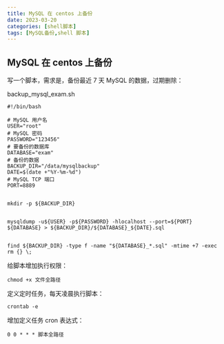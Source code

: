 ```yaml
---
title: MySQL 在 centos 上备份
date: 2023-03-20
categories: [shell脚本]
tags: [MySQL备份,shell 脚本]
---
```

## MySQL 在 centos 上备份
写一个脚本，需求是，备份最近 7 天 MySQL 的数据，过期删除：

backup_mysql_exam.sh
```shell
#!/bin/bash

# MySQL 用户名
USER="root"
# MySQL 密码
PASSWORD="123456"
# 要备份的数据库
DATABASE="exam"
# 备份的数据
BACKUP_DIR="/data/mysqlbackup"
DATE=$(date +"%Y-%m-%d")
# MySQL TCP 端口
PORT=8889


mkdir -p ${BACKUP_DIR}


mysqldump -u${USER} -p${PASSWORD} -hlocalhost --port=${PORT} ${DATABASE} > ${BACKUP_DIR}/${DATABASE}_${DATE}.sql


find ${BACKUP_DIR} -type f -name "${DATABASE}_*.sql" -mtime +7 -exec rm {} \;

```
给脚本增加执行权限：
```
chmod +x 文件全路径
```
定义定时任务，每天凌晨执行脚本：

```
crontab -e
```

增加定义任务 cron 表达式：
```
0 0 * * * 脚本全路径
```
